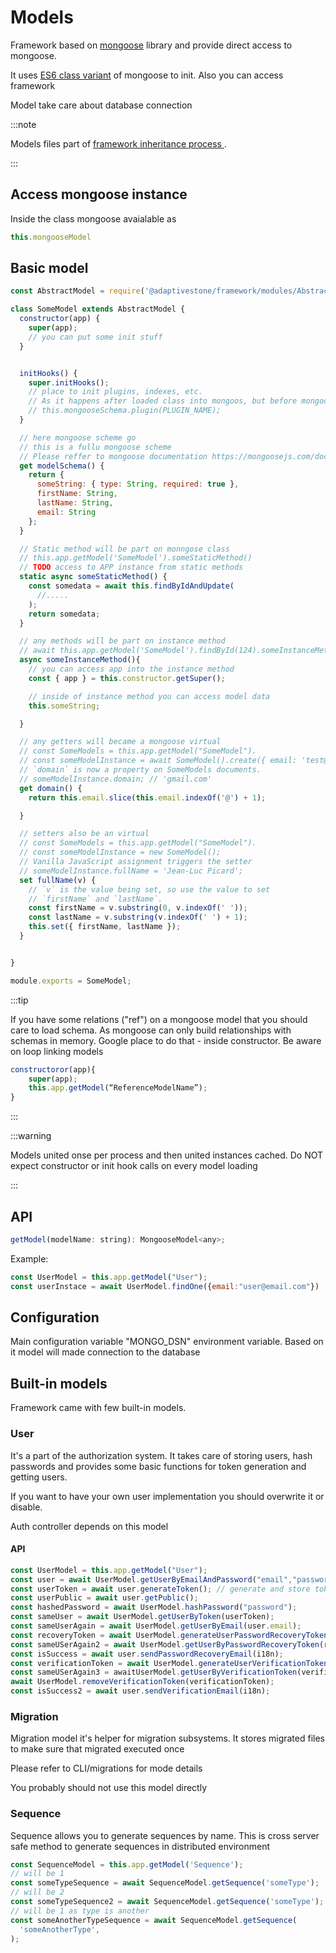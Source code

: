 # Models

Framework based on [mongoose](https://mongoosejs.com/) library and provide direct access to mongoose. 

It uses [ES6 class variant](https://mongoosejs.com/docs/guide.html#es6-classes) of mongoose to init. Also you can access framework 

Model take care about database connection

:::note

Models files part of  [framework inheritance process ](03_files-inheritance.md).

:::

## Access mongoose instance
Inside the class mongoose avaialable as 
```js
this.mongooseModel
```

## Basic model

```js
const AbstractModel = require('@adaptivestone/framework/modules/AbstractModel');

class SomeModel extends AbstractModel {
  constructor(app) {
    super(app);
    // you can put some init stuff 
  }


  initHooks() {
    super.initHooks();
    // place to init plugins, indexes, etc.
    // As it happens after loaded class into mongoos, but before mongoose inited class
    // this.mongooseSchema.plugin(PLUGIN_NAME);
  }

  // here mongoose scheme go 
  // this is a fullu mongoose scheme
  // Please reffer to mongoose documentation https://mongoosejs.com/docs/guide.html
  get modelSchema() {
    return { 
      someString: { type: String, required: true },
      firstName: String,
      lastName: String,
      email: String
    };
  }

  // Static method will be part on monngose class
  // this.app.getModel('SomeModel').someStaticMethod()
  // TODO access to APP instance from static methods
  static async someStaticMethod() {
    const somedata = await this.findByIdAndUpdate(
      //.....
    );
    return somedata;
  }

  // any methods will be part on instance method 
  // await this.app.getModel('SomeModel').findById(124).someInstanceMethod()
  async someInstanceMethod(){
    // you can access app into the instance method
    const { app } = this.constructor.getSuper();

    // inside of instance method you can access model data 
    this.someString;

  }

  // any getters will became a mongoose virtual
  // const SomeModels = this.app.getModel("SomeModel").
  // const someModelInstance = await SomeModel().create({ email: 'test@gmail.com' });;
  // `domain` is now a property on SomeModels documents.
  // someModelInstance.domain; // 'gmail.com'
  get domain() {
    return this.email.slice(this.email.indexOf('@') + 1);

  }

  // setters also be an virtual
  // const SomeModels = this.app.getModel("SomeModel").
  // const someModelInstance = new SomeModel();
  // Vanilla JavaScript assignment triggers the setter
  // someModelInstance.fullName = 'Jean-Luc Picard';
  set fullName(v) {
    // `v` is the value being set, so use the value to set
    // `firstName` and `lastName`.
    const firstName = v.substring(0, v.indexOf(' '));
    const lastName = v.substring(v.indexOf(' ') + 1);
    this.set({ firstName, lastName });
  }


}

module.exports = SomeModel;

```


:::tip

If you have some relations ("ref") on a mongoose model that you should care to load schema. As mongoose can only build relationships with schemas in memory. Google place to do that - inside constructor. Be aware on loop linking models 

```js
constructoror(app){
	super(app);
	this.app.getModel(“ReferenceModelName”);
}
```

:::

:::warning

Models united onse per  process and then united instances cached. Do NOT expect constructor or init hook calls on every model loading

:::

## API

```js
getModel(modelName: string): MongooseModel<any>;
```

Example:
```js
const UserModel = this.app.getModel("User");
const userInstace = await UserModel.findOne({email:"user@email.com"})
```

## Configuration

Main configuration variable "MONGO_DSN" environment variable. Based on it model will made connection to the database 


## Built-in models

Framework came with few built-in models. 
### User

It's a part of the authorization system. It takes care of storing users, hash passwords and provides some basic functions for token generation and getting users.

If you want to have your own user implementation you should overwrite it or disable.

Auth controller depends on this model 


#### API

```js
const UserModel = this.app.getModel("User");
const user = await UserModel.getUserByEmailAndPassword("email","password"):
const userToken = await user.generateToken(); // generate and store token on databse
const userPublic = await user.getPublic();
const hashedPassword = await UserModel.hashPassword("password");
const sameUser = await UserModel.getUserByToken(userToken);
const sameUserAgain = await UserModel.getUserByEmail(user.email);
const recoveryToken = await UserModel.generateUserPasswordRecoveryToken(user);
const sameUSerAgain2 = await UserModel.getUserByPasswordRecoveryToken(recoveryToken);
const isSuccess = await user.sendPasswordRecoveryEmail(i18n);
const verificationToken = await UserModel.generateUserVerificationToken(user);
const sameUSerAgain3 = awaitUserModel.getUserByVerificationToken(verificationToken);
await UserModel.removeVerificationToken(verificationToken);
const isSuccess2 = await user.sendVerificationEmail(i18n);
```
### Migration

Migration model it's helper for migration subsystems. It stores migrated files to make sure that migrated executed once

Please refer to CLI/migrations for mode details

You probably should not use this model directly
### Sequence

Sequence allows you to generate sequences by name. This is cross server safe method to generate sequences in distributed environment

```javascript
const SequenceModel = this.app.getModel('Sequence');
// will be 1
const someTypeSequence = await SequenceModel.getSequence('someType');
// will be 2
const someTypeSequence2 = await SequenceModel.getSequence('someType');
// will be 1 as type is another
const someAnotherTypeSequence = await SequenceModel.getSequence(
  'someAnotherType',
);
```